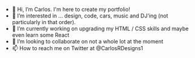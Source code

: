 - 👋 Hi, I’m Carlos. I'm here to create my portfolio!
- 👀 I’m interested in ... design, code, cars, music and DJ'ing (not particularly in that order).
- 🌱 I’m currently working on upgrading my HTML / CSS skills and maybe even learn some React
- 💞️ I’m looking to collaborate on not a whole lot at the moment
- 📫 How to reach me on Twitter at @CarlosRDesigns1

<!---
CarlosRDesigns/CarlosRDesigns is a ✨ special ✨ repository because its `README.md` (this file) appears on your GitHub profile.
You can click the Preview link to take a look at your changes.
--->
